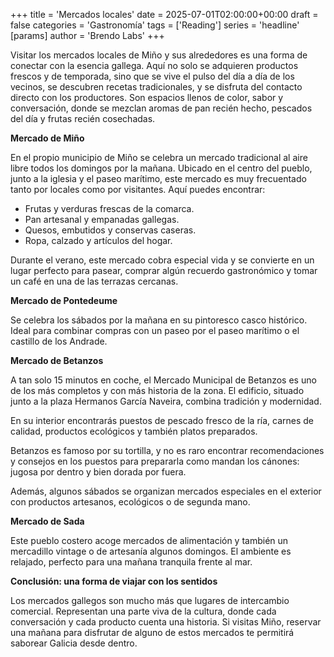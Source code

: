 +++
title = 'Mercados locales'
date = 2025-07-01T02:00:00+00:00
draft = false
categories = 'Gastronomía'
tags = ['Reading']
series = 'headline'
[params]
  author = 'Brendo Labs'
+++

Visitar los mercados locales de Miño y sus alrededores es una forma de conectar con la esencia gallega. Aquí no solo se adquieren productos frescos y de temporada, sino que se vive el pulso del día a día de los vecinos, se descubren recetas tradicionales, y se disfruta del contacto directo con los productores. Son espacios llenos de color, sabor y conversación, donde se mezclan aromas de pan recién hecho, pescados del día y frutas recién cosechadas.

<!--more-->

<b>Mercado de Miño</b>

En el propio municipio de Miño se celebra un mercado tradicional al aire libre todos los domingos por la mañana. Ubicado en el centro del pueblo, junto a la iglesia y el paseo marítimo, este mercado es muy frecuentado tanto por locales como por visitantes. Aquí puedes encontrar:
- Frutas y verduras frescas de la comarca.
- Pan artesanal y empanadas gallegas.
- Quesos, embutidos y conservas caseras.
- Ropa, calzado y artículos del hogar.

Durante el verano, este mercado cobra especial vida y se convierte en un lugar perfecto para pasear, comprar algún recuerdo gastronómico y tomar un café en una de las terrazas cercanas.


<b>Mercado de Pontedeume</b>

Se celebra los sábados por la mañana en su pintoresco casco histórico. Ideal para combinar compras con un paseo por el paseo marítimo o el castillo de los Andrade.


<b>Mercado de Betanzos</b>

A tan solo 15 minutos en coche, el Mercado Municipal de Betanzos es uno de los más completos y con más historia de la zona. El edificio, situado junto a la plaza Hermanos García Naveira, combina tradición y modernidad.

En su interior encontrarás puestos de pescado fresco de la ría, carnes de calidad, productos ecológicos y también platos preparados.

Betanzos es famoso por su tortilla, y no es raro encontrar recomendaciones y consejos en los puestos para prepararla como mandan los cánones: jugosa por dentro y bien dorada por fuera.

Además, algunos sábados se organizan mercados especiales en el exterior con productos artesanos, ecológicos o de segunda mano.


<b>Mercado de Sada</b>

Este pueblo costero acoge mercados de alimentación y también un mercadillo vintage o de artesanía algunos domingos. El ambiente es relajado, perfecto para una mañana tranquila frente al mar.


<b>Conclusión: una forma de viajar con los sentidos</b>

Los mercados gallegos son mucho más que lugares de intercambio comercial. Representan una parte viva de la cultura, donde cada conversación y cada producto cuenta una historia. Si visitas Miño, reservar una mañana para disfrutar de alguno de estos mercados te permitirá saborear Galicia desde dentro.